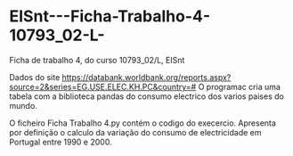 # EISnt---Ficha-Trabalho-4-10793_02-L-
Ficha de trabalho 4, do curso 10793_02/L, EISnt

Dados do site https://databank.worldbank.org/reports.aspx?source=2&series=EG.USE.ELEC.KH.PC&country=#
O programac cria uma tabela com a biblioteca pandas do consumo electrico dos varios paises do mundo.

O ficheiro Ficha Trabalho 4.py contém o codigo do execercio. 
Apresenta por definição o calculo da variação do consumo de electricidade em Portugal entre 1990 e 2000. 
